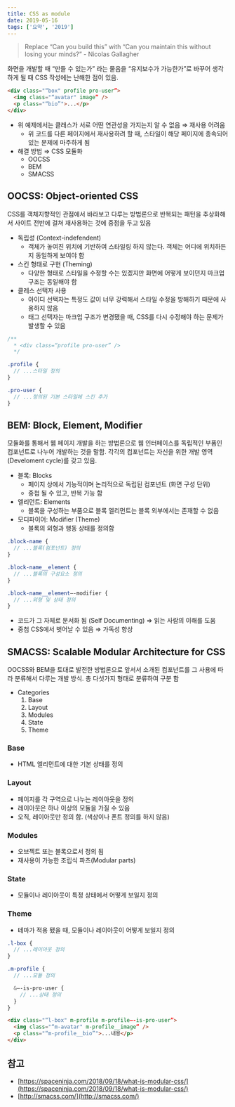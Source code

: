 ```yaml
---
title: CSS as module
date: 2019-05-16
tags: ['요약', '2019']
---
```


> Replace “Can you build this” with “Can you maintain this without losing your minds?” - Nicolas Gallagher

화면을 개발할 때 “만들 수 있는가” 라는 물음을 “유지보수가 가능한가”로 바꾸어 생각하게 될 때 CSS 작성에는 난해한 점이 있음.

```html
<div class="“box" profile pro-user”>
  <img class="“avatar" image” />
  <p class="“bio”">...</p>
</div>
```

- 위 예제에서는 클래스가 서로 어떤 연관성을 가지는지 알 수 없음 ⇒ 재사용 어려움
  - 위 코드를 다른 페이지에서 재사용하려 할 때, 스타일이 해당 페이지에 종속되어 있는 문제에 마주하게 됨
- 해결 방법 ⇒ CSS 모듈화
  - OOCSS
  - BEM
  - SMACSS

## OOCSS: Object-oriented CSS

CSS를 객체지향적인 관점에서 바라보고 다루는 방법론으로 반복되는 패턴을 추상화해서 사이트 전반에 걸쳐 재사용하는 것에 중점을 두고 있음

- 독립성 (Context-indefendent)
  - 객체가 놓여진 위치에 기반하여 스타일링 하지 않는다. 객체는 어디에 위치하든지 동일하게 보여야 함
- 스킨 형태로 구현 (Theming)
  - 다양한 형태로 스타일을 수정할 수는 있겠지만 화면에 어떻게 보이던지 마크업 구조는 동일해야 함
- 클레스 선택자 사용
  - 아이디 선택자는 특정도 값이 너무 강력해서 스타일 수정을 방해하기 때문에 사용하지 않음
  - 태그 선택자는 마크업 구조가 변경됐을 때, CSS를 다시 수정해야 하는 문제가 발생할 수 있음

```scss
/**
  * <div class=“profile pro-user” />
  */

.profile {
  // ...스타일 정의
}

.pro-user {
  // ...정의된 기본 스타일에 스킨 추가
}
```

## BEM: Block, Element, Modifier

모듈화를 통해서 웹 페이지 개발을 하는 방법론으로 웹 인터페이스를 독립적인 부품인 컴포넌트로 나누어 개발하는 것을 말함. 각각의 컴포넌트는 자신을 위한 개발 영역(Develoment cycle)를 갖고 있음.

- 블록: Blocks
  - 페이지 상에서 기능적이며 논리적으로 독립된 컴포넌트 (화면 구성 단위)
  - 중첩 될 수 있고, 반복 가능 함
- 엘리먼트: Elements
  - 블록을 구성하는 부품으로 블록 엘리먼트는 블록 외부에서는 존재할 수 없음
- 모디파이어: Modifier (Theme)
  - 블록의 외형과 행동 상태를 정의함

```scss
.block-name {
  // ...블록(컴포넌트) 정의
}

.block-name__element {
  // ...블록의 구성요소 정의
}

.block-name__element—-modifier {
  // ...외형 및 상태 정의
}
```

- 코드가 그 자체로 문서화 됨 (Self Documenting) ⇒ 읽는 사람의 이해를 도움
- 중첩 CSS에서 벗어날 수 있음 ⇒ 가독성 향상

## SMACSS: Scalable Modular Architecture for CSS

OOCSS와 BEM을 토대로 발전한 방법론으로 앞서서 소개된 컴포넌트를 그 사용에 따라 분류해서 다루는 개발 방식. 총 다섯가지 형태로 분류하여 구분 함

- Categories
  1. Base
  2. Layout
  3. Modules
  4. State
  5. Theme

### Base

- HTML 엘리먼트에 대한 기본 상태를 정의

### Layout

- 페이지를 각 구역으로 나누는 레이아웃을 정의
- 레이아웃은 하나 이상의 모듈을 가질 수 있음
- 오직, 레이아웃만 정의 함. (색상이나 폰트 정의를 하지 않음)

### Modules

- 오브젝트 또는 블록으로서 정의 됨
- 재사용이 가능한 조립식 파츠(Modular parts)

### State

- 모듈이나 레이아웃이 특정 상태에서 어떻게 보일지 정의

### Theme

- 테마가 적용 됐을 때, 모듈이나 레이아웃이 어떻게 보일지 정의

```scss
.l-box {
  // ...레이아웃 정의
}

.m-profile {
  // ...모듈 정의

  &—-is-pro-user {
    // ...상태 정의
  }
}
```

```html
<div class="“l-box" m-profile m-profile—-is-pro-user”>
  <img class="“m-avatar" m-profile__image” />
  <p class="“m-profile__bio”">...내용</p>
</div>
```

## 참고

- [https://spaceninja.com/2018/09/18/what-is-modular-css/](https://spaceninja.com/2018/09/18/what-is-modular-css/)
- [http://smacss.com/](http://smacss.com/)
